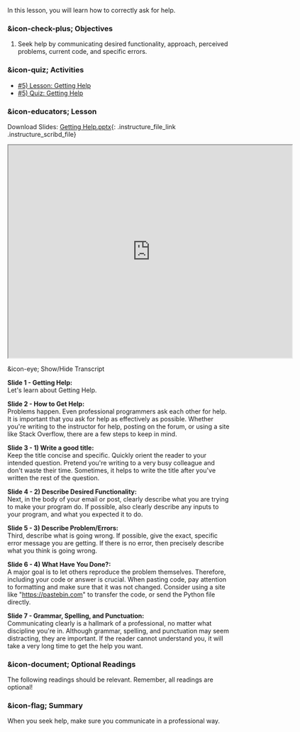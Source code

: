 In this lesson, you will learn how to correctly ask for help.

###  &icon-check-plus; Objectives

  1. Seek help by communicating desired functionality, approach, perceived problems, current code, and specific errors.

###  &icon-quiz; Activities

  * [#5) Lesson: Getting Help](#video)
  * [#5) Quiz: Getting Help](https://vt.instructure.com/courses/66476/assignments/356610)

###  &icon-educators; Lesson

Download Slides: [Getting
Help.pptx](https://vt.instructure.com/courses/66476/files/5919827/download?verifier=1KeRKLVkXAI1H2rWD1OFQ2PPPqC8GAuec4FbJAmk&wrap=1
"Getting Help.pptx" ){: .instructure_file_link .instructure_scribd_file}

<iframe height="150" width="300" style="width: 640px; height: 480px;"
webkitallowfullscreen="webkitallowfullscreen" title="Getting Help"
mozallowfullscreen="mozallowfullscreen"
src="https://www.youtube.com/embed/FI1UN0GVT_A?feature=oembed&rel=0"
allowfullscreen="allowfullscreen"></iframe>

&icon-eye; Show/Hide Transcript

**Slide 1 - Getting Help:**  
Let's learn about Getting Help.

**Slide 2 - How to Get Help:**  
Problems happen. Even professional programmers ask each other for help. It is
important that you ask for help as effectively as possible. Whether you're
writing to the instructor for help, posting on the forum, or using a site like
Stack Overflow, there are a few steps to keep in mind.

**Slide 3 - 1) Write a good title:**  
Keep the title concise and specific. Quickly orient the reader to your
intended question. Pretend you're writing to a very busy colleague and don't
waste their time. Sometimes, it helps to write the title after you've written
the rest of the question.

**Slide 4 - 2) Describe Desired Functionality:**  
Next, in the body of your email or post, clearly describe what you are trying
to make your program do. If possible, also clearly describe any inputs to your
program, and what you expected it to do.

**Slide 5 - 3) Describe Problem/Errors:**  
Third, describe what is going wrong. If possible, give the exact, specific
error message you are getting. If there is no error, then precisely describe
what you think is going wrong.

**Slide 6 - 4) What Have You Done?:**  
A major goal is to let others reproduce the problem themselves. Therefore,
including your code or answer is crucial. When pasting code, pay attention to
formatting and make sure that it was not changed. Consider using a site like
"https://pastebin.com" to transfer the code, or send the Python file directly.

**Slide 7 - Grammar, Spelling, and Punctuation:**  
Communicating clearly is a hallmark of a professional, no matter what
discipline you're in. Although grammar, spelling, and punctuation may seem
distracting, they are important. If the reader cannot understand you, it will
take a very long time to get the help you want.

###  &icon-document; Optional Readings

The following readings should be relevant. Remember, all readings are
optional!

###  &icon-flag; Summary

When you seek help, make sure you communicate in a professional way.